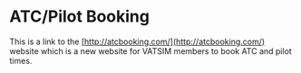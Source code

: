 # ATC/Pilot Booking

This is a link to the [http://atcbooking.com/](http://atcbooking.com/) website which is a new website for VATSIM members to book ATC and pilot times.

